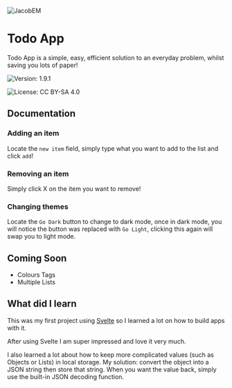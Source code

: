 ![JacobEM](https://jacobem.com/assets/media/JacobEM.png)


# Todo App

Todo App is a simple, easy, efficient solution to an everyday problem, whilst saving you lots of paper!

![Version: 1.9.1](https://img.shields.io/badge/Version-1.9.1-00e0a7)

![License: CC BY-SA 4.0](https://img.shields.io/badge/License-CC--BY--SA-776bff)
## Documentation

### Adding an item

Locate the `new item` field, simply type what you want to add to the list and click `add`!

### Removing an item

Simply click X on the item you want to remove!

### Changing themes

Locate the `Go Dark` button to change to dark mode, once in dark mode, you will notice the button was replaced with `Go Light`, clicking this again will swap you to light mode.


## Coming Soon

- Colours Tags
- Multiple Lists

## What did I learn

This was my first project using <a href="https://svelte.dev/" target="_blank" rel="noopener noreferrer" class="al-link al-link-focus">Svelte</a> so I learned a lot on how to build apps with it.

After using Svelte I am super impressed and love it very much.

I also learned a lot about how to keep more complicated values (such as Objects or Lists) in local storage. My solution: convert the object into a JSON string then store that string. When you want the value back, simply use the built-in JSON decoding function.